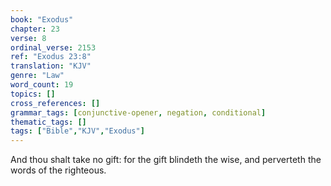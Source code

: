 ```yaml
---
book: "Exodus"
chapter: 23
verse: 8
ordinal_verse: 2153
ref: "Exodus 23:8"
translation: "KJV"
genre: "Law"
word_count: 19
topics: []
cross_references: []
grammar_tags: [conjunctive-opener, negation, conditional]
thematic_tags: []
tags: ["Bible","KJV","Exodus"]
---
```

And thou shalt take no gift: for the gift blindeth the wise, and perverteth the words of the righteous.
